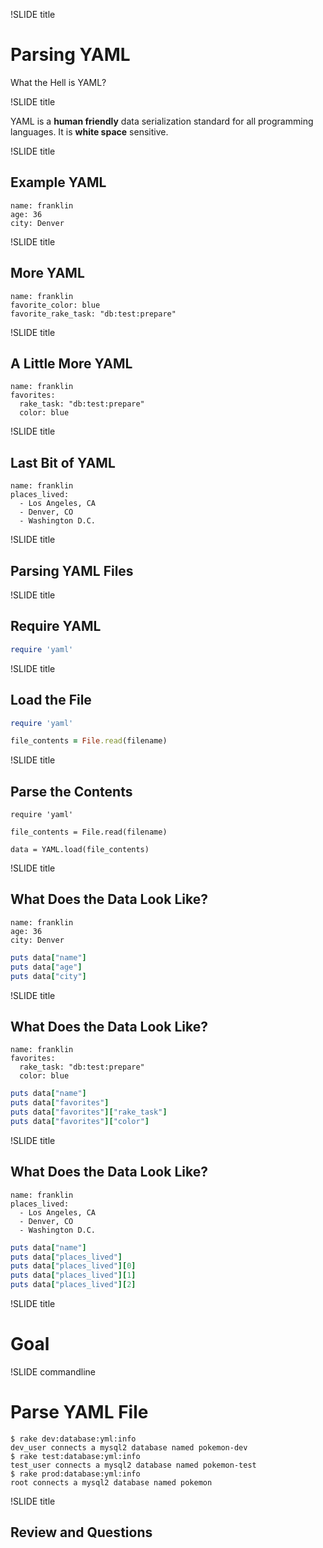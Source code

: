 !SLIDE title

# Parsing YAML
What the Hell is YAML?

!SLIDE title

YAML is a **human friendly** data serialization standard for all programming languages. It is **white space** sensitive.

!SLIDE title

## Example YAML

```
name: franklin
age: 36
city: Denver
```

!SLIDE title

## More YAML

```
name: franklin
favorite_color: blue
favorite_rake_task: "db:test:prepare"
```

!SLIDE title

## A Little More YAML

```
name: franklin
favorites:
  rake_task: "db:test:prepare"
  color: blue
```

!SLIDE title

## Last Bit of YAML

```
name: franklin
places_lived:
  - Los Angeles, CA
  - Denver, CO
  - Washington D.C.
```

!SLIDE title

## Parsing YAML Files

!SLIDE title

## Require YAML

```ruby
require 'yaml'
```

!SLIDE title

## Load the File

```ruby
require 'yaml'

file_contents = File.read(filename)
```

!SLIDE title

## Parse the Contents

```
require 'yaml'

file_contents = File.read(filename)

data = YAML.load(file_contents)
```

!SLIDE title

## What Does the Data Look Like?

```
name: franklin
age: 36
city: Denver
```

```ruby
puts data["name"]
puts data["age"]
puts data["city"]
```

!SLIDE title

## What Does the Data Look Like?

```
name: franklin
favorites:
  rake_task: "db:test:prepare"
  color: blue
```

```ruby
puts data["name"]
puts data["favorites"]
puts data["favorites"]["rake_task"]
puts data["favorites"]["color"]
```

!SLIDE title

## What Does the Data Look Like?

```
name: franklin
places_lived:
  - Los Angeles, CA
  - Denver, CO
  - Washington D.C.
```

```ruby
puts data["name"]
puts data["places_lived"]
puts data["places_lived"][0]
puts data["places_lived"][1]
puts data["places_lived"][2]
```

!SLIDE title

# Goal

!SLIDE commandline

# Parse YAML File

```
$ rake dev:database:yml:info
dev_user connects a mysql2 database named pokemon-dev
$ rake test:database:yml:info
test_user connects a mysql2 database named pokemon-test
$ rake prod:database:yml:info
root connects a mysql2 database named pokemon
```

!SLIDE title

## Review and Questions